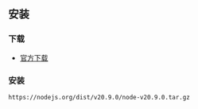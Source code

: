 ## 安装

### 下载

- [官方下载](https://nodejs.org/en/download/current)

### 安装
```bash
https://nodejs.org/dist/v20.9.0/node-v20.9.0.tar.gz
```